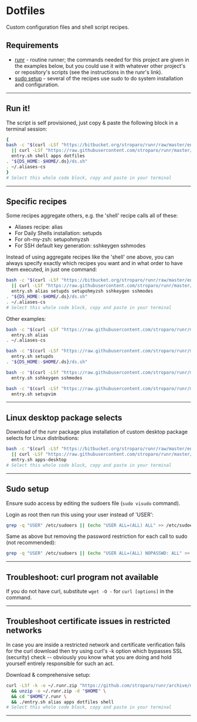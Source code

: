 # Dotfiles

Custom configuration files and shell script recipes.

## Requirements

* [runr](https://github.com/stroparo/runr) - routine runner; the commands needed for this project are given in the examples below, but you could use it with whatever other project's or repository's scripts (see the instructions in the runr's link).
* [sudo setup](#sudo-setup) - several of the recipes use sudo to do system installation and configuration.

---

## Run it!

The script is self provisioned, just copy & paste the following block in a terminal session:

```bash
{
bash -c "$(curl -LSf "https://bitbucket.org/stroparo/runr/raw/master/entry.sh" \
  || curl -LSf "https://raw.githubusercontent.com/stroparo/runr/master/entry.sh")" \
  entry.sh shell apps dotfiles
. "${DS_HOME:-$HOME/.ds}/ds.sh"
. ~/.aliases-cs
}
# Select this whole code block, copy and paste in your terminal
```

---

## Specific recipes

Some recipes aggregate others, e.g. the 'shell' recipe calls all of these:

* Aliases recipe: alias
* For Daily Shells installation: setupds
* For oh-my-zsh: setupohmyzsh
* For SSH default key generation: sshkeygen sshmodes

Instead of using aggregate recipes like the 'shell' one above, you can always specify exactly which recipes you want and in what order to have them executed, in just one command:

```bash
bash -c "$(curl -LSf "https://bitbucket.org/stroparo/runr/raw/master/entry.sh" \
  || curl -LSf "https://raw.githubusercontent.com/stroparo/runr/master/entry.sh")" \
  entry.sh alias setupds setupohmyzsh sshkeygen sshmodes
. "${DS_HOME:-$HOME/.ds}/ds.sh"
. ~/.aliases-cs
# Select this whole code block, copy and paste in your terminal
```

Other examples:

```bash
bash -c "$(curl -LSf "https://raw.githubusercontent.com/stroparo/runr/master/entry.sh")" \
  entry.sh alias
. ~/.aliases-cs
```

```bash
bash -c "$(curl -LSf "https://raw.githubusercontent.com/stroparo/runr/master/entry.sh")" \
  entry.sh setupds
. "${DS_HOME:-$HOME/.ds}/ds.sh"
```

```bash
bash -c "$(curl -LSf "https://raw.githubusercontent.com/stroparo/runr/master/entry.sh")" \
  entry.sh sshkeygen sshmodes
```

```bash
bash -c "$(curl -LSf "https://raw.githubusercontent.com/stroparo/runr/master/entry.sh")" \
  entry.sh setupvim
```

---

## Linux desktop package selects

Download of the runr package plus installation of custom desktop package selects for Linux distributions:

```bash
bash -c "$(curl -LSf "https://bitbucket.org/stroparo/runr/raw/master/entry.sh" \
  || curl -LSf "https://raw.githubusercontent.com/stroparo/runr/master/entry.sh")" \
  entry.sh apps-desktop
# Select this whole code block, copy and paste in your terminal
```

---

## Sudo setup

Ensure sudo access by editing the sudoers file (```sudo visudo``` command).

Login as root then run this using your user instead of 'USER':

```bash
grep -q "USER" /etc/sudoers || (echo "USER ALL=(ALL) ALL" >> /etc/sudoers)
```

Same as above but removing the password restriction for each call to sudo (not recommended):

```bash
grep -q "USER" /etc/sudoers || (echo "USER ALL=(ALL) NOPASSWD: ALL" >> /etc/sudoers)
```

---

## Troubleshoot: curl program not available

If you do not have curl, substitute ```wget -O -``` for ```curl [options]``` in the command.

---

## Troubleshoot certificate issues in restricted networks

In case you are inside a restricted network and certificate verification fails for the curl download then try using curl's -k option which bypasses SSL (security) check -- obviously you know what you are doing and hold yourself entirely responsible for such an act.

Download & comprehensive setup:

```bash
curl -LSf -k -o ~/.runr.zip "https://github.com/stroparo/runr/archive/master.zip" \
  && unzip -o ~/.runr.zip -d "$HOME" \
  && cd "$HOME"/.runr \
  && ./entry.sh alias apps dotfiles shell
# Select this whole code block, copy and paste in your terminal
```

---

